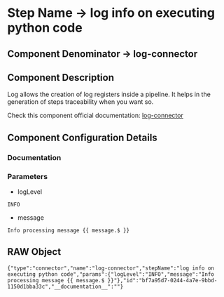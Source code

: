 # Step Name -> log info on executing python code
## Component Denominator -> log-connector

## Component Description

Log allows the creation of log registers inside a pipeline. It helps in the generation of steps traceability when you want so.

Check this component official documentation: [log-connector](https://docs.digibee.com/documentation/components/tools/log "Digibee log-connector documentation")

## Component Configuration Details
### Documentation



### Parameters

* logLevel
```
INFO
```

* message
```
Info processing message {{ message.$ }}
```


## RAW Object

```
{"type":"connector","name":"log-connector","stepName":"log info on executing python code","params":{"logLevel":"INFO","message":"Info processing message {{ message.$ }}"},"id":"bf7a95d7-0244-4a7e-9bbd-1150d1bba33c","__documentation__":""}
```